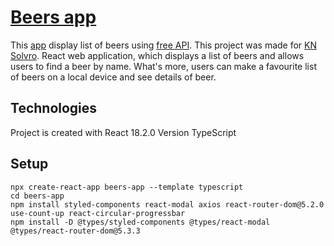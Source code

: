 # [Beers app](https://splendid-malabi-5ed0ca.netlify.app/)

This [app](https://splendid-malabi-5ed0ca.netlify.app/) display list of beers using [free API](https://punkapi.com/documentation/v2).
This project was made for [KN Solvro](https://github.com/Solvro).
React web application, which displays a list of beers and
allows users to find a beer by name. What's more, users can
make a favourite list of beers on a local device and see details of beer.

## Technologies

Project is created with React 18.2.0 Version
TypeScript

## Setup

```wsl
npx create-react-app beers-app --template typescript
cd beers-app
npm install styled-components react-modal axios react-router-dom@5.2.0 use-count-up react-circular-progressbar
npm install -D @types/styled-components @types/react-modal @types/react-router-dom@5.3.3
```
